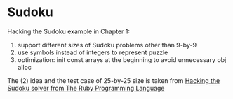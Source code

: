 Sudoku
=========

Hacking the Sudoku example in Chapter 1:
1. support different sizes of Sudoku problems other than 9-by-9
2. use symbols instead of integers to represent puzzle
3. optimization: init const arrays at the beginning to avoid unnecessary obj alloc

The (2) idea and the test case of 25-by-25 size is taken from [Hacking the Sudoku solver from The Ruby Programming Language](http://djconnel.blogspot.com/2012/07/hacking-sudoku-solver-from-ruby.html)
